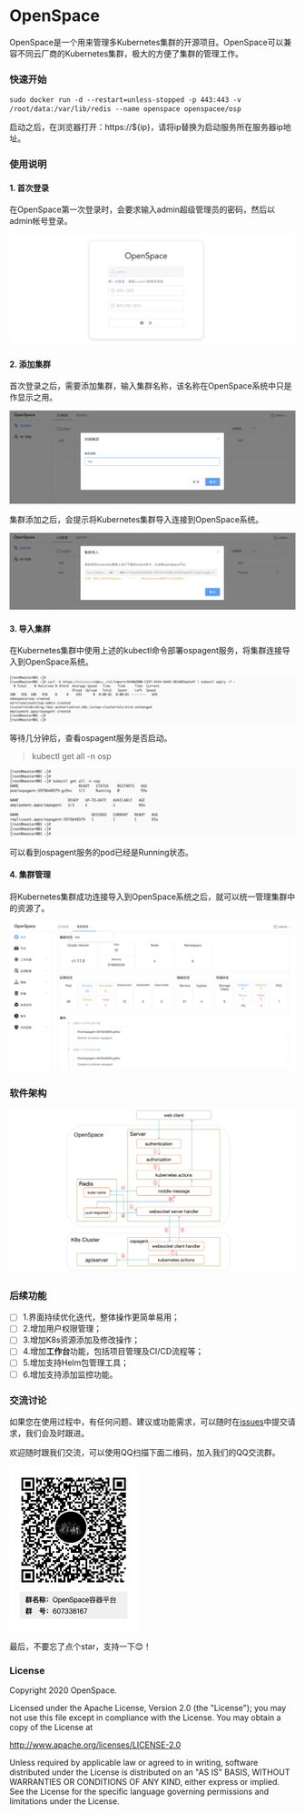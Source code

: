 # OpenSpace

OpenSpace是一个用来管理多Kubernetes集群的开源项目。OpenSpace可以兼容不同云厂商的Kubernetes集群，极大的方便了集群的管理工作。

### 快速开始

```
sudo docker run -d --restart=unless-stopped -p 443:443 -v /root/data:/var/lib/redis --name openspace openspacee/osp
```

启动之后，在浏览器打开：https://${ip}，请将ip替换为启动服务所在服务器ip地址。

### 使用说明

#### 1. 首次登录

在OpenSpace第一次登录时，会要求输入admin超级管理员的密码，然后以admin帐号登录。

![](docs/images/first_login.png)

#### 2. 添加集群

首次登录之后，需要添加集群，输入集群名称，该名称在OpenSpace系统中只是作显示之用。

![image-20201121205437689](docs/images/add_cluster.png)

集群添加之后，会提示将Kubernetes集群导入连接到OpenSpace系统。

![image-20201208175010107](docs/images/connect-cluster.png)

#### 3. 导入集群

在Kubernetes集群中使用上述的kubectl命令部署ospagent服务，将集群连接导入到OpenSpace系统。

![image-20201208175404479](docs/images/kubectl-ospagent.png)

等待几分钟后，查看ospagent服务是否启动。

> kubectl get all -n osp

![image-20201121210931613](docs/images/ospagent.png)

可以看到ospagent服务的pod已经是Running状态。

#### 4. 集群管理

将Kubernetes集群成功连接导入到OpenSpace系统之后，就可以统一管理集群中的资源了。

![image-20201121211314376](docs/images/cluster_manage.png)

### 软件架构

![image-20201122110225534](docs/images/architecture.png)



### 后续功能

- [ ] 1.界面持续优化迭代，整体操作更简单易用；
- [ ] 2.增加用户权限管理；
- [ ] 3.增加K8s资源添加及修改操作；
- [ ] 4.增加**工作台**功能，包括项目管理及CI/CD流程等；
- [ ] 5.增加支持Helm包管理工具；
- [ ] 6.增加支持添加监控功能。

### 交流讨论

如果您在使用过程中，有任何问题、建议或功能需求，可以随时在[issues](https://github.com/openspacee/osp/issues)中提交请求，我们会及时跟进。

欢迎随时跟我们交流，可以使用QQ扫描下面二维码，加入我们的QQ交流群。

![OpenSpace容器平台群二维码](docs/images/OpenSpace容器平台群二维码.png)

最后，不要忘了点个star，支持一下😊！

### License
Copyright 2020 OpenSpace.

Licensed under the Apache License, Version 2.0 (the "License"); you may not use this file except in compliance with the License. You may obtain a copy of the License at

http://www.apache.org/licenses/LICENSE-2.0

Unless required by applicable law or agreed to in writing, software distributed under the License is distributed on an "AS IS" BASIS, WITHOUT WARRANTIES OR CONDITIONS OF ANY KIND, either express or implied. See the License for the specific language governing permissions and limitations under the License.
